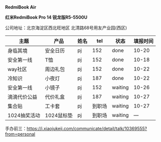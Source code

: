 **RedmiBook Air** 

**红米RedmiBook Pro 14 锐龙版R5-5500U**

公司地址：北京海淀区西北旺地区 北清路68号用友产业园(西区)

| 主题         | 产品       | 姓名 | tel    | 状态    | 填报时间 |
| ------------ | ---------- | ---- | ------ | ------- | -------- |
| 身临其境     | 安全日历   | pj   | 152    | done    | 10-20    |
| 安全第一线   | T恤        | pj   | 152    | done    | 10-18    |
| way社区      | 周边礼包   | pj   | 152    | done    | 10-22    |
| 冷知识       | 小夜灯     | pj   | 187    | done    | 10-22    |
| 安全第一线   | 小镜子     | pj   | 152    | waiting | 10-26    |
| 滴滴代价公益 | 代价礼盒   | pj   | 187    | waiting | 10-27    |
| 集合贴       | 工卡套     | pj   | 到职场 | waiting | 10-27    |
| 1024抽奖活动 | 1024鼠标垫 | pj   | 到职场 | waiting | —        |



手办前三：https://i.xiaojukeji.com/communicate/detail/talk/10369555?from=personal


